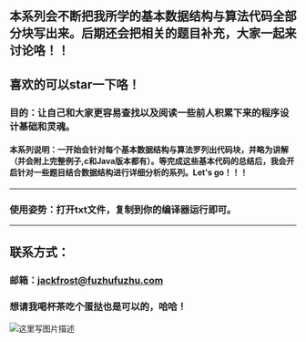 ## 本系列会不断把我所学的基本数据结构与算法代码全部分块写出来。后期还会把相关的题目补充，大家一起来讨论咯！！
## 喜欢的可以star一下咯！
### 目的：让自己和大家更容易查找以及阅读一些前人积累下来的程序设计基础和灵魂。
#### 本系列说明：一开始会针对每个基本数据结构与算法罗列出代码块，并略为讲解（并会附上完整例子,c和Java版本都有）。等完成这些基本代码的总结后，我会开启针对一些题目结合数据结构进行详细分析的系列。Let's go！！！
***
### **使用姿势**：打开txt文件，复制到你的编译器运行即可。
***
## 联系方式：
### 邮箱：jackfrost@fuzhufuzhu.com
### 想请我喝杯茶吃个蛋挞也是可以的，哈哈！
![这里写图片描述](http://img.blog.csdn.net/20170326230003045?watermark/2/text/aHR0cDovL2Jsb2cuY3Nkbi5uZXQvSmFja19fRnJvc3Q=/font/5a6L5L2T/fontsize/400/fill/I0JBQkFCMA==/dissolve/70/gravity/SouthEast)
